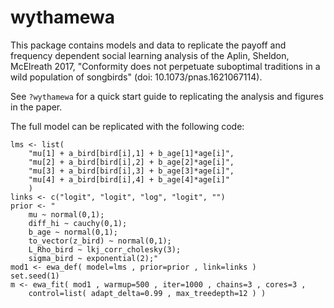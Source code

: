 wythamewa
==========

This package contains models and data to replicate the payoff and frequency dependent social learning analysis of the Aplin, Sheldon, McElreath 2017, "Conformity does not perpetuate suboptimal traditions in a wild population of songbirds" (doi: 10.1073/pnas.1621067114).

See ``?wythamewa`` for a quick start guide to replicating the analysis and figures in the paper.

The full model can be replicated with the following code:
```
lms <- list(
    "mu[1] + a_bird[bird[i],1] + b_age[1]*age[i]",
    "mu[2] + a_bird[bird[i],2] + b_age[2]*age[i]",
    "mu[3] + a_bird[bird[i],3] + b_age[3]*age[i]",
    "mu[4] + a_bird[bird[i],4] + b_age[4]*age[i]"
    )
links <- c("logit", "logit", "log", "logit", "")
prior <- "
    mu ~ normal(0,1);
    diff_hi ~ cauchy(0,1);
    b_age ~ normal(0,1);
    to_vector(z_bird) ~ normal(0,1);
    L_Rho_bird ~ lkj_corr_cholesky(3);
    sigma_bird ~ exponential(2);"
mod1 <- ewa_def( model=lms , prior=prior , link=links )
set.seed(1)
m <- ewa_fit( mod1 , warmup=500 , iter=1000 , chains=3 , cores=3 ,
    control=list( adapt_delta=0.99 , max_treedepth=12 ) )
```
